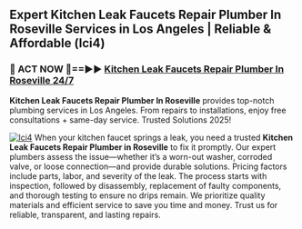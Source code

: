 ## Expert Kitchen Leak Faucets Repair Plumber In Roseville Services in Los Angeles | Reliable & Affordable (lci4)  

<h3>🚿 ACT NOW 🌟==►► <a href="https://tinyurl.com/2ne6vx2x" rel="nofollow">Kitchen Leak Faucets Repair Plumber In Roseville 24/7</a></h3>

**Kitchen Leak Faucets Repair Plumber In Roseville** provides top-notch plumbing services in Los Angeles. From repairs to installations, enjoy free consultations + same-day service. Trusted Solutions 2025!

[![lci4](https://i.imgur.com/4PFF4AK.jpeg)](https://tinyurl.com/2ne6vx2x)
When your kitchen faucet springs a leak, you need a trusted **Kitchen Leak Faucets Repair Plumber in Roseville** to fix it promptly. Our expert plumbers assess the issue—whether it’s a worn-out washer, corroded valve, or loose connection—and provide durable solutions. Pricing factors include parts, labor, and severity of the leak. The process starts with inspection, followed by disassembly, replacement of faulty components, and thorough testing to ensure no drips remain. We prioritize quality materials and efficient service to save you time and money. Trust us for reliable, transparent, and lasting repairs.